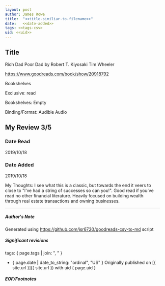 ```yaml
---
layout: post
author: James Rowe
title:  "<<title-similiar-to-filename>>"
date:   <<date-added>>
tags: <<tags-csv>
uid: <<uid>>
---
```


<!-- highly dependent on how you personally use jekyll templates, and how you want this to show up -->

## Title

Rich Dad Poor Dad by Robert T. Kiyosaki
Tim Wheeler 

https://www.goodreads.com/book/show/20918792

Bookshelves

Exclusive: read

Bookshelves: Empty

Binding/Format: Audible Audio

## My Review 3/5

### Date Read
2019/10/18

### Date Added
2019/10/18

My Thoughts: I see what this is a classic, but towards the end it veers to close to "I've had a string of successes so can you!". Good read if you've read no other financial literature. Heavily focused on building wealth through real estate transactions and owning businesses.

---

##### Author's Note

Generated using https://github.com/jsr6720/goodreads-csv-to-md script

##### Significant revisions

tags: { page.tags | join: ", " } <!-- todo move this somewhere -->

- { page.date | date_to_string: "ordinal", "US" } Originally published on [{ site.url }]({ site.url }) with uid { page.uid }

##### EOF/Footnotes
